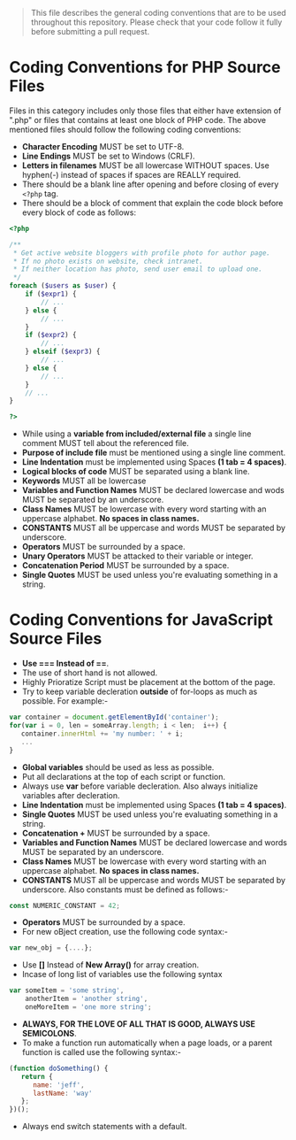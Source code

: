> This file describes the general coding conventions that are to be used throughout this repository. Please check that your code follow it fully before submitting a pull request.

# Coding Conventions for PHP Source Files
Files in this category includes only those files that either have extension of ".php" or files that contains at least one block of PHP code.
The above mentioned files should follow the following coding conventions:
* **Character Encoding** MUST be set to UTF-8.
* **Line Endings** MUST be set to Windows (CRLF).
* **Letters in filenames** MUST be all lowercase WITHOUT spaces. Use hyphen(-) instead of spaces if spaces are REALLY required.
* There should be a blank line after opening and before closing of every `<?php` tag.
* There should be a block of comment that explain the code block before every block of code as follows:
```php
<?php

/**
 * Get active website bloggers with profile photo for author page.
 * If no photo exists on website, check intranet.
 * If neither location has photo, send user email to upload one.
 */
foreach ($users as $user) {
	if ($expr1) {
		// ...
	} else {
		// ...
	}
	if ($expr2) {
		// ...
	} elseif ($expr3) {
		// ... 
	} else {
		// ...
	}
	// ...
}

?>
```
* While using a **variable from included/external file** a single line comment MUST tell about the referenced file.
* **Purpose of include file** must be mentioned using a single line comment.
* **Line Indentation** must be implemented using Spaces **(1 tab = 4 spaces)**.
* **Logical blocks of code** MUST be separated using a blank line.
* **Keywords** MUST all be lowercase
* **Variables and Function Names** MUST be declared lowercase and wods MUST be separated by an underscore.
* **Class Names** MUST be lowercase with every word starting with an uppercase alphabet. **No spaces in class names.**
* **CONSTANTS** MUST all be uppercase and words MUST be separated by underscore.
* **Operators** MUST be surrounded by a space.
* **Unary Operators** MUST be attacked to their variable or integer.
* **Concatenation Period** MUST be surrounded by a space.
* **Single Quotes** MUST be used unless you're evaluating something in a string.


# Coding Conventions for JavaScript Source Files

* **Use === Instead of ==**.
* The use of short hand is not allowed.
* Highly Prioratize Script must be placement at the bottom of the page.
* Try to keep variable decleration **outside** of for-loops as much as possible. For example:-
```javascript
var container = document.getElementById('container');
for(var i = 0, len = someArray.length; i < len;  i++) {
   container.innerHtml += 'my number: ' + i;
   ...
}
```
* **Global variables** should be used as less as possible.
* Put all declarations at the top of each script or function.
* Always use **var** before variable decleration. Also always initialize variables after decleration.
* **Line Indentation** must be implemented using Spaces **(1 tab = 4 spaces)**.
* **Single Quotes** MUST be used unless you're evaluating something in a string.
* **Concatenation +** MUST be surrounded by a space. 
* **Variables and Function Names** MUST be declared lowercase and words MUST be separated by an underscore.
* **Class Names** MUST be lowercase with every word starting with an uppercase alphabet. **No spaces in class names.**
* **CONSTANTS** MUST all be uppercase and words MUST be separated by underscore. Also constants must be defined as follows:-
```javascript
const NUMERIC_CONSTANT = 42;
```
* **Operators** MUST be surrounded by a space.
* For new oBject creation, use the following code syntax:-
```javascript
var new_obj = {....};
```
* Use **[]** Instead of **New Array()** for array creation.
* Incase of long list of variables use the following syntax
```javascript
var someItem = 'some string',
    anotherItem = 'another string',
    oneMoreItem = 'one more string';
```
* **ALWAYS, FOR THE LOVE OF ALL THAT IS GOOD, ALWAYS USE SEMICOLONS**.
* To make a function run automatically when a page loads, or a parent function is called use the following syntax:-
```javascript
(function doSomething() {
   return {
      name: 'jeff',
      lastName: 'way'
   };
})();
```
* Always end switch statements with a default.



